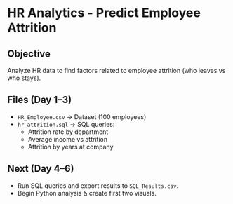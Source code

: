 # HR Analytics - Predict Employee Attrition

## Objective
Analyze HR data to find factors related to employee attrition (who leaves vs who stays).

## Files (Day 1–3)
- `HR_Employee.csv` → Dataset (100 employees)
- `hr_attrition.sql` → SQL queries:
  - Attrition rate by department
  - Average income vs attrition
  - Attrition by years at company

## Next (Day 4–6)
- Run SQL queries and export results to `SQL_Results.csv`.
- Begin Python analysis & create first two visuals.
